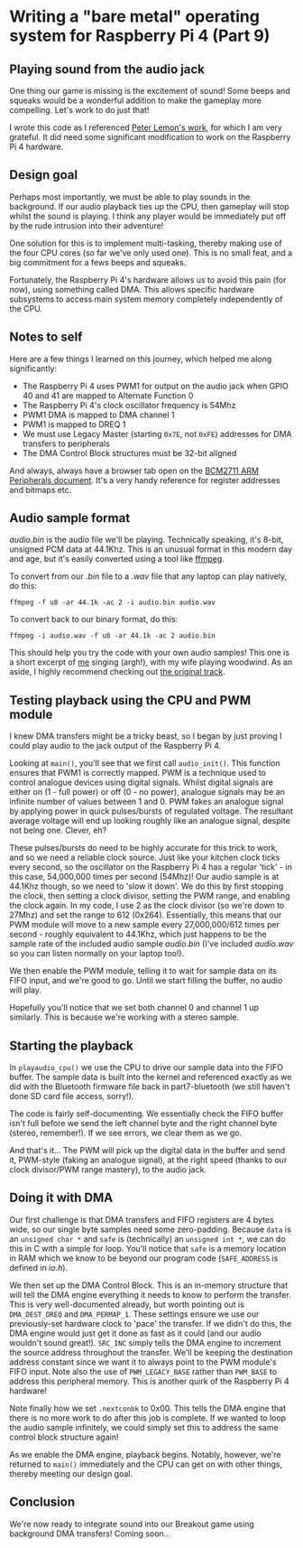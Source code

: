 Writing a "bare metal" operating system for Raspberry Pi 4 (Part 9)
===================================================================

Playing sound from the audio jack
---------------------------------
One thing our game is missing is the excitement of sound! Some beeps and squeaks would be a wonderful addition to make the gameplay more compelling. Let's work to do just that!

I wrote this code as I referenced [Peter Lemon's work](https://github.com/PeterLemon/RaspberryPi/tree/master/Sound/PWM/8BIT/44100Hz/Stereo/CPU), for which I am very grateful. It did need some significant modification to work on the Raspberry Pi 4 hardware.

Design goal
-----------
Perhaps most importantly, we must be able to play sounds in the background. If our audio playback ties up the CPU, then gameplay will stop whilst the sound is playing. I think any player would be immediately put off by the rude intrusion into their adventure!

One solution for this is to implement multi-tasking, thereby making use of the four CPU cores (so far we've only used one). This is no small feat, and a big commitment for a fews beeps and squeaks.

Fortunately, the Raspberry Pi 4's hardware allows us to avoid this pain (for now), using something called DMA. This allows specific hardware subsystems to access main system memory completely independently of the CPU.

Notes to self
-------------
Here are a few things I learned on this journey, which helped me along significantly:

 * The Raspberry Pi 4 uses PWM1 for output on the audio jack when GPIO 40 and 41 are mapped to Alternate Function 0
 * The Raspberry Pi 4's clock oscillator frequency is 54Mhz
 * PWM1 DMA is mapped to DMA channel 1
 * PWM1 is mapped to DREQ 1
 * We must use Legacy Master (starting `0x7E`, not `0xFE`) addresses for DMA transfers to peripherals
 * The DMA Control Block structures must be 32-bit aligned

And always, always have a browser tab open on the [BCM2711 ARM Peripherals document](https://www.raspberrypi.org/documentation/hardware/raspberrypi/bcm2711/rpi_DATA_2711_1p0.pdf). It's a very handy reference for register addresses and bitmaps etc.

Audio sample format
-------------------
_audio.bin_ is the audio file we'll be playing. Technically speaking, it's 8-bit, unsigned PCM data at 44.1Khz. This is an unusual format in this modern day and age, but it's easily converted using a tool like [ffmpeg](https://ffmpeg.org/).

To convert from our _.bin_ file to a _.wav_ file that any laptop can play natively, do this:

`ffmpeg -f u8 -ar 44.1k -ac 2 -i audio.bin audio.wav`

To convert back to our binary format, do this:

`ffmpeg -i audio.wav -f u8 -ar 44.1k -ac 2 audio.bin`

This should help you try the code with your own audio samples! This one is a short excerpt of [me](https://isometim.es) singing (argh!), with my wife playing woodwind. As an aside, I highly recommend checking out [the original track](https://www.youtube.com/watch?v=k1UoUNC3Wj0).

Testing playback using the CPU and PWM module
---------------------------------------------
I knew DMA transfers might be a tricky beast, so I began by just proving I could play audio to the jack output of the Raspberry Pi 4.

Looking at `main()`, you'll see that we first call `audio_init()`. This function ensures that PWM1 is correctly mapped. PWM is a technique used to control analogue devices using digital signals. Whilst digital signals are either on (1 - full power) or off (0 - no power), analogue signals may be an infinite number of values between 1 and 0. PWM fakes an analogue signal by applying power in quick pulses/bursts of regulated voltage. The resultant average voltage will end up looking roughly like an analogue signal, despite not being one. Clever, eh?

These pulses/bursts do need to be highly accurate for this trick to work, and so we need a reliable clock source. Just like your kitchen clock ticks every second, so the oscillator on the Raspberry Pi 4 has a regular 'tick' - in this case, 54,000,000 times per second (54Mhz)! Our audio sample is at 44.1Khz though, so we need to 'slow it down'. We do this by first stopping the clock, then setting a clock divisor, setting the PWM range, and enabling the clock again. In my code, I use 2 as the clock divisor (so we're down to 27Mhz) and set the range to 612 (0x264). Essentially, this means that our PWM module will move to a new sample every 27,000,000/612 times per second - roughly equivalent to 44.1Khz, which just happens to be the sample rate of the included audio sample _audio.bin_ (I've included _audio.wav_ so you can listen normally on your laptop too!).

We then enable the PWM module, telling it to wait for sample data on its FIFO input, and we're good to go. Until we start filling the buffer, no audio will play.

Hopefully you'll notice that we set both channel 0 and channel 1 up similarly. This is because we're working with a stereo sample.

Starting the playback
---------------------
In `playaudio_cpu()` we use the CPU to drive our sample data into the FIFO buffer. The sample data is built into the kernel and referenced exactly as we did with the Bluetooth firmware file back in part7-bluetooth (we still haven't done SD card file access, sorry!).

The code is fairly self-documenting. We essentially check the FIFO buffer isn't full before we send the left channel byte and the right channel byte (stereo, remember!). If we see errors, we clear them as we go.

And that's it... The PWM will pick up the digital data in the buffer and send it, PWM-style (faking an analogue signal), at the right speed (thanks to our clock divisor/PWM range mastery), to the audio jack.

Doing it with DMA
-----------------
Our first challenge is that DMA transfers and FIFO registers are 4 bytes wide, so our single byte samples need some zero-padding. Because `data` is an `unsigned char *` and `safe` is (technically) an `unsigned int *`, we can do this in C with a simple for loop. You'll notice that `safe` is a memory location in RAM which we know to be beyond our program code (`SAFE_ADDRESS` is defined in _io.h_).

We then set up the DMA Control Block. This is an in-memory structure that will tell the DMA engine everything it needs to know to perform the transfer. This is very well-documented already, but worth pointing out is `DMA_DEST_DREQ` and `DMA_PERMAP_1`. These settings ensure we use our previously-set hardware clock to 'pace' the transfer. If we didn't do this, the DMA engine would just get it done as fast as it could (and our audio wouldn't sound great!). `SRC_INC` simply tells the DMA engine to increment the source address throughout the transfer. We'll be keeping the destination address constant since we want it to always point to the PWM module's FIFO input. Note also the use of `PWM_LEGACY_BASE` rather than `PWM_BASE` to address this peripheral memory. This is another quirk of the Raspberry Pi 4 hardware!

Note finally how we set `.nextconbk` to 0x00. This tells the DMA engine that there is no more work to do after this job is complete. If we wanted to loop the audio sample infinitely, we could simply set this to address the same control block structure again!

As we enable the DMA engine, playback begins. Notably, however, we're returned to `main()` immediately and the CPU can get on with other things, thereby meeting our design goal.

Conclusion
----------
We're now ready to integrate sound into our Breakout game using background DMA transfers! Coming soon...
